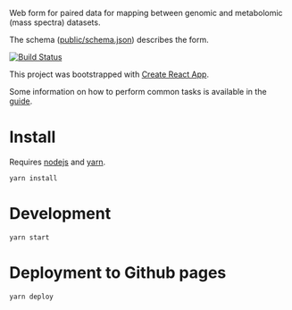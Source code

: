 Web form for paired data for mapping between genomic and metabolomic (mass spectra) datasets.

The schema ([public/schema.json](public/schema.json)) describes the form.

[![Build Status](https://travis-ci.org/iomega/paired-data-form.svg?branch=master)](https://travis-ci.org/iomega/paired-data-form)

This project was bootstrapped with [Create React App](https://github.com/facebookincubator/create-react-app).

Some information on how to perform common tasks is available in the [guide](https://github.com/facebookincubator/create-react-app/blob/master/packages/react-scripts/template/README.md).

# Install

Requires [nodejs](https://nodejs.org) and [yarn](https://yarnpkg.com/).

```
yarn install
```

# Development

```
yarn start
```

# Deployment to Github pages

```
yarn deploy
```
